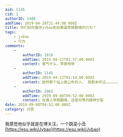 ```yaml
---
aid: 1145
cid: 1
authorID: 1408
addTime: 2019-04-20T21:44:00.000Z
title: 你们如何看待jvbao到处撕逼举报翻墙的行为？
tags:
    - jvbao
    - 行为
comments:
    -
        authorID: 1616
        addTime: 2019-04-21T01:57:00.000Z
        content: 客气什么，举报他呀
    -
        authorID: 1145
        addTime: 2019-04-22T01:14:00.000Z
        content: 居然那个站上面公布的人， 我都未听过。。。。。。。
    -
        authorID: 2062
        addTime: 2019-09-08T09:52:00.000Z
        content: 在推上举报翻墙，这是何等的精神分裂
date: 2019-09-08T09:52:00.000Z
category: 问答
---
```


我感觉他似乎就是在博关注，一个跳梁小丑  
[https://esu.wiki/Jvbao](https://esu.wiki/Jvbao)
